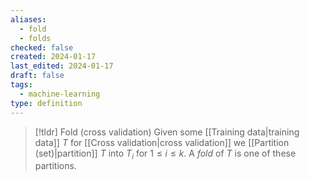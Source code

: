 ```yaml
---
aliases:
  - fold
  - folds
checked: false
created: 2024-01-17
last_edited: 2024-01-17
draft: false
tags:
  - machine-learning
type: definition
---
```

>[!tldr] Fold (cross validation)
>Given some [[Training data|training data]] $T$ for [[Cross validation|cross validation]] we [[Partition (set)|partition]] $T$ into $T_i$ for $1 \leq i \leq k$. A *fold* of $T$ is one of these partitions.

